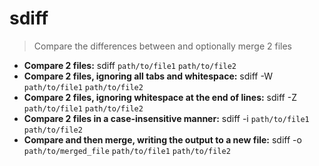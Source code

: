 # sdiff
> Compare the differences between and optionally merge 2 files
- **Compare 2 files:**
sdiff `path/to/file1` `path/to/file2`
- **Compare 2 files, ignoring all tabs and whitespace:**
sdiff -W `path/to/file1` `path/to/file2`
- **Compare 2 files, ignoring whitespace at the end of lines:**
sdiff -Z `path/to/file1` `path/to/file2`
- **Compare 2 files in a case-insensitive manner:**
sdiff -i `path/to/file1` `path/to/file2`
- **Compare and then merge, writing the output to a new file:**
sdiff -o `path/to/merged_file` `path/to/file1` `path/to/file2`
